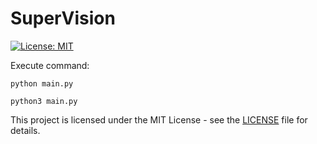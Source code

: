 # SuperVision
[![License: MIT](https://img.shields.io/badge/License-MIT-yellow.svg)](https://opensource.org/licenses/MIT)

Execute command:


```
python main.py
```
```
python3 main.py
```



This project is licensed under the MIT License - see the [LICENSE](https://github.com/casperliuliuliu/SuperVision/blob/main/LICENSE) file for details.